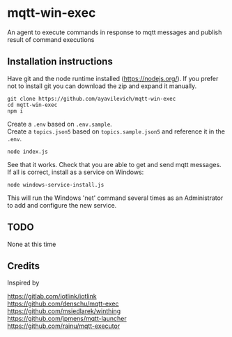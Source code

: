 # mqtt-win-exec
An agent to execute commands in response to mqtt messages and publish result of command executions

## Installation instructions

Have git and the node runtime installed (https://nodejs.org/). If you prefer not to install git you can download the zip and expand it manually.

```
git clone https://github.com/ayavilevich/mqtt-win-exec
cd mqtt-win-exec
npm i
```

Create a `.env` based on `.env.sample`.  
Create a `topics.json5` based on `topics.sample.json5` and reference it in the `.env`.  

```
node index.js
```

See that it works. Check that you are able to get and send mqtt messages. If all is correct, install as a service on Windows:

```
node windows-service-install.js
```

This will run the Windows 'net' command several times as an Administrator to add and configure the new service.

## TODO

None at this time

## Credits

Inspired by

https://gitlab.com/iotlink/iotlink  
https://github.com/denschu/mqtt-exec  
https://github.com/msiedlarek/winthing  
https://github.com/jpmens/mqtt-launcher  
https://github.com/rainu/mqtt-executor  
